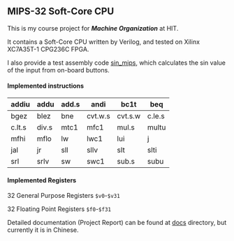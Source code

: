 ## MIPS-32 Soft-Core CPU

This is my course project for ***Machine Organization*** at HIT.

It contains a Soft-Core CPU written by Verilog, and tested on Xilinx XC7A35T-1 CPG236C FPGA.

I also provide a test assembly code [sin_mips](test/sin_mips.s), which calculates the sin value of the input from on-board buttons.

#### Implemented instructions

| addiu  | addu  | add.s | andi    | bc1t    | beq    |
| ------ | ----- | ----- | ------- | ------- | ------ |
| bgez   | blez  | bne   | cvt.w.s | cvt.s.w | c.le.s |
| c.lt.s | div.s | mtc1  | mfc1    | mul.s   | multu  |
| mfhi   | mflo  | lw    | lwc1    | lui     | j      |
| jal    | jr    | sll   | sllv    | slt     | slti   |
| srl    | srlv  | sw    | swc1    | sub.s   | subu   |

#### Implemented Registers

32 General Purpose Registers `$v0`-`$v31`

32 Floating Point Registers `$f0`-`$f31`

Detailed documentation (Project Report) can be found at [docs](docs) directory, but currently it is in Chinese.
